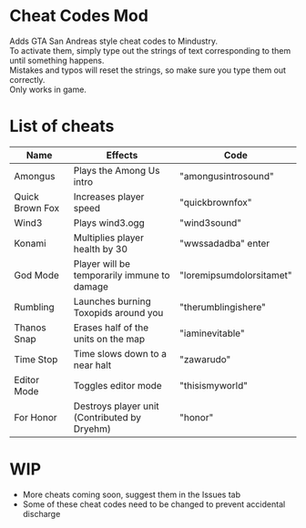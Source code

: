 # Cheat Codes Mod
Adds GTA San Andreas style cheat codes to Mindustry.<br>
To activate them, simply type out the strings of text corresponding to them until something happens.<br>
Mistakes and typos will reset the strings, so make sure you type them out correctly.<br>
Only works in game.<br>
# List of cheats
| Name             | Effects                                              |  Code                                  |
| -------------    | -------------                                        | ---                                    |
| Amongus          | Plays the Among Us intro                             | "amongusintrosound"                    |
| Quick Brown Fox  | Increases player speed                               | "quickbrownfox"                        |
| Wind3            | Plays wind3.ogg                                      | "wind3sound"                           |
| Konami           | Multiplies player health by 30                       | "wwssadadba" enter                     |
| God Mode         | Player will be temporarily immune to damage          | "loremipsumdolorsitamet"               |
| Rumbling         | Launches burning Toxopids around you                 | "therumblingishere"                    |
| Thanos Snap      | Erases half of the units on the map                  | "iaminevitable"                        |
| Time Stop        | Time slows down to a near halt                       | "zawarudo"                             |
| Editor Mode      | Toggles editor mode                                  | "thisismyworld"                        |
| For Honor        | Destroys player unit (Contributed by Dryehm)         | "honor"                                |
# WIP
* More cheats coming soon, suggest them in the Issues tab
* Some of these cheat codes need to be changed to prevent accidental discharge

